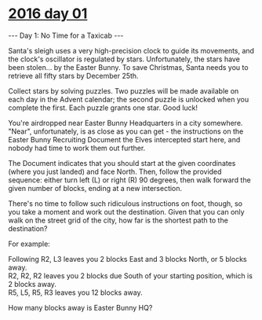 # [2016 day 01](https://adventofcode.com/2016/day/1)

--- Day 1: No Time for a Taxicab ---

Santa's sleigh uses a very high-precision clock to guide its movements, and the clock's oscillator is regulated by stars. Unfortunately, the stars have been stolen... by the Easter Bunny.  To save Christmas, Santa needs you to retrieve all fifty stars by December 25th.

Collect stars by solving puzzles.  Two puzzles will be made available on each day in the Advent calendar; the second puzzle is unlocked when you complete the first.  Each puzzle grants one star. Good luck!

You're airdropped near Easter Bunny Headquarters in a city somewhere.  "Near", unfortunately, is as close as you can get - the instructions on the Easter Bunny Recruiting Document the Elves intercepted start here, and nobody had time to work them out further.

The Document indicates that you should start at the given coordinates (where you just landed) and face North.  Then, follow the provided sequence: either turn left (L) or right (R) 90 degrees, then walk forward the given number of blocks, ending at a new intersection.

There's no time to follow such ridiculous instructions on foot, though, so you take a moment and work out the destination.  Given that you can only walk on the street grid of the city, how far is the shortest path to the destination?

For example:

Following R2, L3 leaves you 2 blocks East and 3 blocks North, or 5 blocks away.\
R2, R2, R2 leaves you 2 blocks due South of your starting position, which is 2 blocks away.\
R5, L5, R5, R3 leaves you 12 blocks away.

How many blocks away is Easter Bunny HQ?